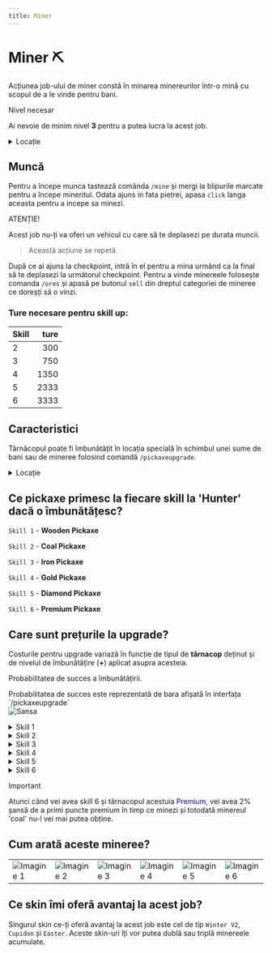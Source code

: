 ```yaml
---
title: Miner
---
```


# Miner ⛏️

Acțiunea job-ului de miner constă în minarea minereurilor  într-o mină cu scopul de a le vinde pentru bani.

<div class="warning-container">
    <p class="title">Nivel necesar</p>
    <p class="description">Ai nevoie de minim nivel <strong>3</strong> pentru a putea lucra la acest job.</p>
</div>

<details class="details custom-block">
    <summary>Locație</summary>
    <p>![Locatie](https://i.imgur.com/TPGCLmm.png "Locație")</p>
</details>

## Muncă
Pentru a începe munca tastează comânda `/mine` și mergi la blipurile marcate pentru a începe mineritul. Odata ajuns in fata pietrei, apasa `click` langa aceasta
pentru a incepe sa minezi.


<div class="danger-container">
    <p class="title">ATENȚIE!</p>
    <p class="description">Acest job nu-ți va oferi un vehicul cu care să te deplasezi pe durata muncii.</p>
</div>

> Această acțiune se repetă.

 După ce ai ajuns la checkpoint, intră în el pentru a mina urmând ca la final să te deplasezi la următorul checkpoint.
 Pentru a vinde minereele folosește comanda `/ores` și apasă pe butonul `sell` din dreptul categoriei de mineree ce doreșți să o vinzi.

### Ture necesare pentru skill up:

| Skill         |  ture  |
| ------------- | ----: |
| 2             | 300|
| 3             | 750|
| 4             | 1350|
| 5             | 2333|
| 6             | 3333|

## Caracteristici
Târnăcopul poate fi îmbunătățit în locația specială în schimbul unei sume de bani sau de mineree folosind comandă `/pickaxeupgrade`.

<details class="details custom-block">
    <summary>Locație</summary>
    <p>![Locatie](https://i.imgur.com/A6GUAx7.png "Locație")</p>
</details>

## Ce pickaxe primesc la fiecare skill la 'Hunter' dacă o îmbunătățesc?

`Skill 1` - **Wooden Pickaxe**

`Skill 2` - **Coal Pickaxe**

`Skill 3` - **Iron Pickaxe**

`Skill 4` - **Gold Pickaxe**

`Skill 5` - **Diamond Pickaxe**

`Skill 6` - **Premium Pickaxe**

## Care sunt prețurile la upgrade?

Costurile pentru upgrade variază în funcție de tipul de **târnacop** deținut și de nivelul de îmbunătățire (**+**) aplicat asupra acesteia.

<div class="danger-container">
    <p class="title">Probabilitatea de succes a îmbunătățirii.</p>
    <p class="description">Probabilitatea de succes este reprezentată de bara afișată în interfața `/pickaxeupgrade` <br> <img src="https://i.imgur.com/4YTaKqm.png" alt="Sansa"></p>
</div>


<details class="details custom-block">
    <summary>Skill 1</summary>
    <p>Upgrade-ul +1 are un cost de `1.000$`</p>
    <p>Upgrade-ul +2 are un cost de `2.000$`</p>
    <p>Upgrade-ul +3 are un cost de `3.000$`</p>
    <p>Upgrade-ul +4 are un cost de `4.000$`</p>
    <p>Upgrade-ul +5 are un cost de `5.000$`</p>
    <p>Upgrade-ul +6 are un cost de `6.000$`</p>
    <p>Upgrade-ul +7 are un cost de `7.000$`</p>
    <p>Upgrade-ul +8 are un cost de `8.000$`</p>
    <p>Upgrade-ul +9 are un cost de `9.000$`</p>
    <p>Upgrade-ul pentru tarnacopul **Coal** va avea un cost de `25.000$` și va necesita 30 de minerale de tip <strong>Coal</strong></p>
</details>

<details class="details custom-block">
    <summary>Skill 2</summary>
    <p>Upgrade-ul +1 are un cost de `2.000$`</p>
    <p>Upgrade-ul +2 are un cost de `4.000$`</p>
    <p>Upgrade-ul +3 are un cost de `6.000$`</p>
    <p>Upgrade-ul +4 are un cost de `8.000$`</p>
    <p>Upgrade-ul +5 are un cost de `10.000$`</p>
    <p>Upgrade-ul +6 are un cost de `12.000$`</p>
    <p>Upgrade-ul +7 are un cost de `14.000$`</p>
    <p>Upgrade-ul +8 are un cost de `16.000$`</p>
    <p>Upgrade-ul +9 are un cost de `18.000$`</p>
    <p>Upgrade-ul pentru tarnacopul **Iron** va avea un cost de `50.000$` și va necesita 10 minerale de tip <strong>Iron</strong></p>
</details>
<details class="details custom-block">
    <summary>Skill 3</summary>
    <p>Upgrade-ul +1 are un cost de `3.500$`</p>
    <p>Upgrade-ul +2 are un cost de `7.000$`</p>
    <p>Upgrade-ul +3 are un cost de `10.500$`</p>
    <p>Upgrade-ul +4 are un cost de `14.000$`</p>
    <p>Upgrade-ul +5 are un cost de `17.500$`</p>
    <p>Upgrade-ul +6 are un cost de `21.000$`</p>
    <p>Upgrade-ul +7 are un cost de `24.500$`</p>
    <p>Upgrade-ul +8 are un cost de `28.000$`</p>
    <p>Upgrade-ul +9 are un cost de `31.500$`</p>
    <p>Upgrade-ul pentru tarnacopul **Gold** va avea un cost de `100.000$` și va necesita 15 minerale de tip <strong>Copper</strong></p>
</details>
<details class="details custom-block">
    <summary>Skill 4</summary>
    <p>Upgrade-ul +1 are un cost de `7.250$`</p>
    <p>Upgrade-ul +2 are un cost de `14.500$`</p>
    <p>Upgrade-ul +3 are un cost de `21.750$`</p>
    <p>Upgrade-ul +4 are un cost de `29.000$`</p>
    <p>Upgrade-ul +5 are un cost de `36.250$`</p>
    <p>Upgrade-ul +6 are un cost de `43.500$`</p>
    <p>Upgrade-ul +7 are un cost de `50.750$`</p>
    <p>Upgrade-ul +8 are un cost de `58.000$`</p>
    <p>Upgrade-ul +9 are un cost de `65.250$`</p>
    <p>Upgrade-ul pentru tarnacopul **Diamond** va avea un cost de `300.000$` și va necesita 17 minerale de tip <strong>Gold</strong></p>
</details>
<details class="details custom-block">
    <summary>Skill 5</summary>
    <p>Upgrade-ul +1 are un cost de `10.000$`</p>
    <p>Upgrade-ul +2 are un cost de `20.000$`</p>
    <p>Upgrade-ul +3 are un cost de `30.000$`</p>
    <p>Upgrade-ul +4 are un cost de `40.000$`</p>
    <p>Upgrade-ul +5 are un cost de `50.000$`</p>
    <p>Upgrade-ul +6 are un cost de `60.000$`</p>
    <p>Upgrade-ul +7 are un cost de `70.000$`</p>
    <p>Upgrade-ul +8 are un cost de `80.000$`</p>
    <p>Upgrade-ul +9 are un cost de `90.000$`</p>
    <p>Upgrade-ul pentru tarnacopul **Premium** va avea un cost de `100.000$`, 100 de <span style="color:red">Premium Points</span> și va necesita 15 minerale de tip <strong>Diamond</strong></p>
</details>
<details class="details custom-block">
    <summary>Skill 6</summary>
 <p>Upgrade-ul +1 costă <span style="color: blue">150 BPoints</span></p>
    <p>Upgrade-ul +2 costă <span style="color: blue">300 BPoints</span></p>
    <p>Upgrade-ul +3 costă <span style="color: blue">450 BPoints</span></p>
    <p>Upgrade-ul +4 costă <span style="color: blue">600 BPoints</span></p>
    <p>Upgrade-ul +5 costă <span style="color: blue">750 BPoints</span></p>
    <p>Upgrade-ul +6 costă <span style="color: blue">900 BPoints</span></p>
    <p>Upgrade-ul +7 costă <span style="color: blue">1.050 BPoints</span></p>
    <p>Upgrade-ul +8 costă <span style="color: blue">1.200 BPoints</span></p>
    <p>Upgrade-ul +9 costă <span style="color: blue">1.350 BPoints</span></p>
</details>
<div class="important-container">
    <p class="title">Important</p>
    <p class="description">Atunci când vei avea skill 6 și târnacopul acestuia <span style="color:blue">Premium</span>, vei avea 2% șansă de a primi puncte premium în timp ce minezi și totodată minereul 'coal' nu-l vei mai putea obține.</p>
</div>

## Cum arată aceste mineree?

<table>
    <tr>
        <td><img src="https://i.imgur.com/YXDhWX0.png" alt="Imagine 1"></td>
        <td><img src="https://i.imgur.com/ij2o9K0.png" alt="Imagine 2"></td>
        <td><img src="https://i.imgur.com/AIazB46.png" alt="Imagine 3"></td>
        <td><img src="https://i.imgur.com/TFxbgsE.png" alt="Imagine 4"></td>
        <td><img src="https://i.imgur.com/vI0iP92.png" alt="Imagine 5"></td>
        <td><img src="https://i.imgur.com/ERHrF2q.png" alt="Imagine 6"></td>
    </tr>
</table>

## Ce skin îmi oferă avantaj la acest job?

Singurul skin ce-ți oferă avantaj la acest job este cel de tip `Winter V2`, `Cupidon` și `Easter`. Aceste skin-uri îți vor putea dublă sau triplă minereele acumulate.
